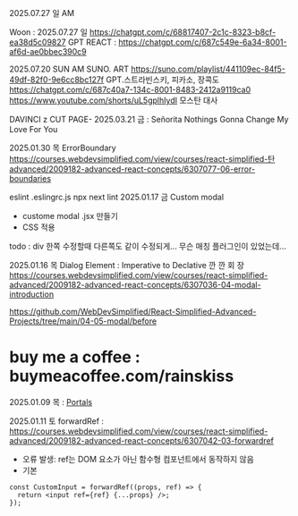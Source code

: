 2025.07.27 일 AM


Woon : 2025.07.27 일
https://chatgpt.com/c/68817407-2c1c-8323-b8cf-ea38d5c09827
GPT REACT : https://chatgpt.com/c/687c549e-6a34-8001-af6d-ae0bbec390c9


2025.07.20 SUN
AM
SUNO. ART
https://suno.com/playlist/441109ec-84f5-49df-82f0-9e6cc8bc127f
GPT.스트라빈스키, 피카소, 장콕도
https://chatgpt.com/c/687c40a7-134c-8001-8483-2412a9119ca0
https://www.youtube.com/shorts/uL5gplhIydI 모스탄 대사

DAVINCI
z
CUT PAGE-
2025.03.21 금 :
Señorita
Nothings Gonna Change My Love For You

2025.01.30 목 ErrorBoundary
https://courses.webdevsimplified.com/view/courses/react-simplified-탄advanced/2009182-advanced-react-concepts/6307077-06-error-boundaries

eslint
.eslingrc.js
npx next lint
2025.01.17 금 Custom modal
- custome modal .jsx 만들기
- CSS 적용

todo : div 한쪽 수정할때 다른쪽도 같이 수정되게... 무슨 매칭 플러그인이 있었는데...

2025.01.16 목
Dialog Element : Imperative to Declative  깐 깐 회  장
https://courses.webdevsimplified.com/view/courses/react-simplified-advanced/2009182-advanced-react-concepts/6307036-04-modal-introduction

https://github.com/WebDevSimplified/React-Simplified-Advanced-Projects/tree/main/04-05-modal/before

# buy me a coffee : buymeacoffee.com/rainskiss
2025.01.09 목 : [Portals](https://courses.webdevsimplified.com/view장courses/react-simplified-advanced/2009182-advanced-react-concepts/6307053-02-portals)

2025.01.11 토 forwardRef :
https://courses.webdevsimplified.com/view/courses/react-simplified-advanced/2009182-advanced-react-concepts/6307042-03-forwardref

- 오류 발생: ref는 DOM 요소가 아닌 함수형 컴포넌트에서 동작하지 않음
- 기본
```
const CustomInput = forwardRef((props, ref) => {
  return <input ref={ref} {...props} />;
});
```

